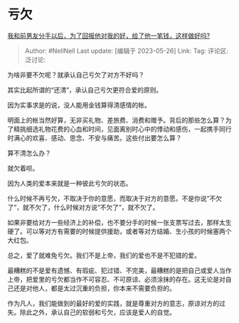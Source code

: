 # 亏欠
[我和前男友分手以后，为了回报他对我的好，给了他一笔钱，这样做好吗?](https://www.zhihu.com/question/542406742/answer/3044891850)

> Author: #NellNell
> Last update: [编辑于 2023-05-26]
> Link:
> Tag:
> 评论区:
> 泛讨论:

为啥非要不欠呢？就承认自己亏欠了对方不好吗？

其实比起所谓的“还清”，承认自己亏欠更符合爱的原则。

因为实事求是的说，没人能用金钱算得清感情的帐。

明面上的帐当然好算，无非买礼物、差旅费、消费和赠予。背后的那些怎么算？为了精挑细选礼物花费的心血和时间，见面离别时心中的悸动和感伤，一起携手同行时满心的欢喜、感动、思念、不安与痛苦。这些付出要怎么算？

算不清怎么办？

就欠着呗。

因为人类的爱本来就是一种彼此亏欠的状态。

什么时候不再亏欠，不取决于你的意愿，而取决于对方的意愿。不是你说“不欠了”，就不欠了，什么时候对方说“不欠了”，就不欠了。

如果非要给对方一些经济上的补偿，也不要分手的时候一张支票写过去，那样太生硬了。可以等对方有需要的时候提供援助，或者等对方结婚、生小孩的时候塞两个大红包。

总之，爱了就难免亏欠。我们不是上帝，我们的爱也不是不犯错的爱。

最糟糕的不是爱有遗憾、有瑕疵、犯过错、不完美，最糟糕的是把自己或爱人当作上帝，把爱里的亏欠都当作不可容忍、不可原谅、必须涂抹的存在。这无论是对自己还是对他人，都是太过沉重的负担，你本来不需要负担的。

作为凡人，我们能做到的最好的爱的实践，就是尊重对方的意志，原谅对方的过失。除此之外，承认自己的软弱和亏欠，应该是爱人的自觉。